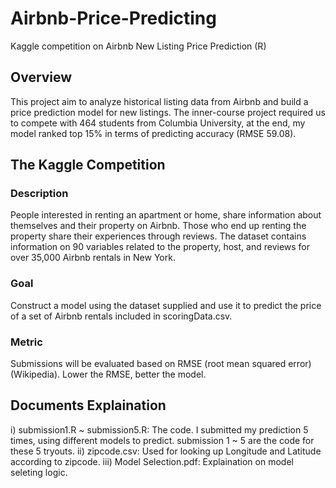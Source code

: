 # Airbnb-Price-Predicting
Kaggle competition on Airbnb New Listing Price Prediction (R)



## Overview
This project aim to analyze historical listing data from Airbnb and build a price prediction model for new listings. The inner-course project required us to compete with 464 students from Columbia University, at the end, my model ranked top 15% in terms of predicting accuracy (RMSE 59.08).


## The Kaggle Competition
### Description
People interested in renting an apartment or home, share information about themselves and their property on Airbnb. Those who end up renting the property share their experiences through reviews. The dataset contains information on 90 variables related to the property, host, and reviews for over 35,000 Airbnb rentals in New York.
### Goal
Construct a model using the dataset supplied and use it to predict the price of a set of Airbnb rentals included in scoringData.csv.
### Metric
Submissions will be evaluated based on RMSE (root mean squared error) (Wikipedia). Lower the RMSE, better the model.


## Documents Explaination
i) submission1.R ~ submission5.R: The code. I submitted my prediction 5 times, using different models to predict. submission 1 ~ 5 are the code for these 5 tryouts.
ii) zipcode.csv: Used for looking up Longitude and Latitude according to zipcode.
iii) Model Selection.pdf: Explaination on model seleting logic.

